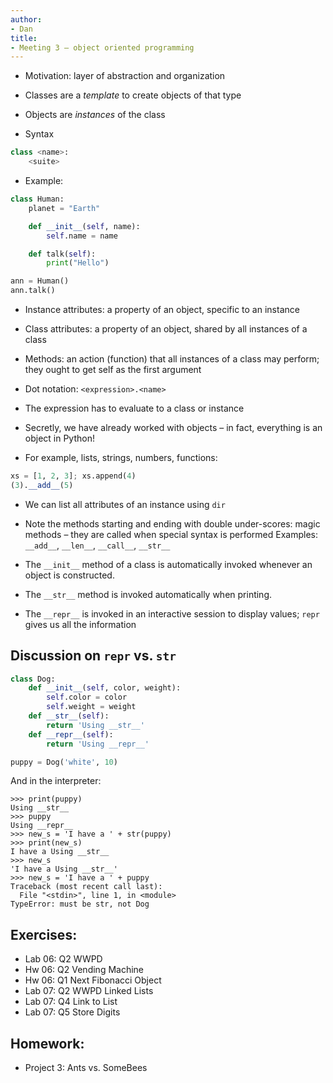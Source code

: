 ```yaml
---
author:
- Dan
title:
- Meeting 3 – object oriented programming
---
```



- Motivation: layer of abstraction and organization

- Classes are a _template_ to create objects of that type
- Objects are _instances_ of the class

- Syntax

```python
class <name>:
    <suite>
```

- Example:

```python
class Human:
    planet = "Earth"

    def __init__(self, name):
        self.name = name

    def talk(self):
        print("Hello")

ann = Human()
ann.talk()
```

- Instance attributes: a property of an object, specific to an instance
- Class attributes: a property of an object, shared by all instances of a class
- Methods: an action (function) that all instances of a class may perform; they ought to get self as the first argument

- Dot notation: `<expression>.<name>`
- The expression has to evaluate to a class or instance

- Secretly, we have already worked with objects – in fact, everything is an object in Python!
- For example, lists, strings, numbers, functions:

```python
xs = [1, 2, 3]; xs.append(4)
(3).__add__(5)
```

- We can list all attributes of an instance using `dir`

- Note the methods starting and ending with double under-scores:
  magic methods – they are called when special syntax is performed
  Examples: `__add__`, `__len__`, `__call__`, `__str__`

- The `__init__` method of a class is automatically invoked whenever an object is constructed.
- The `__str__` method is invoked automatically when printing.
- The `__repr__` is invoked in an interactive session to display values; `repr` gives us all the information

## Discussion on `repr` vs. `str`

```python
class Dog:
    def __init__(self, color, weight):
        self.color = color
        self.weight = weight
    def __str__(self):
        return 'Using __str__'
    def __repr__(self):
        return 'Using __repr__'

puppy = Dog('white', 10)
```

And in the interpreter:

```
>>> print(puppy)
Using __str__
>>> puppy
Using __repr__
>>> new_s = 'I have a ' + str(puppy)
>>> print(new_s)
I have a Using __str__
>>> new_s
'I have a Using __str__'
>>> new_s = 'I have a ' + puppy
Traceback (most recent call last):
  File "<stdin>", line 1, in <module>
TypeError: must be str, not Dog
```

## Exercises:

- Lab 06: Q2 WWPD
- Hw 06: Q2 Vending Machine
- Hw 06: Q1 Next Fibonacci Object
- Lab 07: Q2 WWPD Linked Lists
- Lab 07: Q4 Link to List
- Lab 07: Q5 Store Digits

## Homework:

- Project 3: Ants vs. SomeBees
